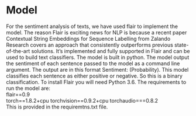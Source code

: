 # Model  

For the sentiment analysis of texts, we have used flair to implement the model. The reason Flair is exciting news for NLP is because a recent paper Contextual String Embeddings for Sequence Labelling from Zalando Research covers an approach that consistently outperforms previous state-of-the-art solutions. It’s implemented and fully supported in Flair and can be used to build text classifiers. The model is built in python. The model output the sentiment of each sentence passed to the model as a command line argument. The output are in this format Sentiment: (Probability). This model classifies each sentence as either positive or negative. So this is a binary classification. To install Flair you will need Python 3.6. The requirements to run the model are:  
flair==0.9  
torch==1.8.2+cpu torchvision==0.9.2+cpu torchaudio===0.8.2  
This is provided in the requiremtns.txt file.
